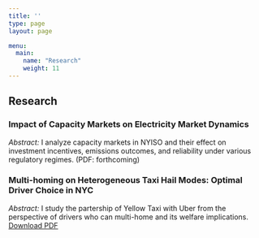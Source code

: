 ```yaml
---
title: ''
type: page
layout: page

menu:
  main:
    name: "Research"
    weight: 11
---
```


## Research

### Impact of Capacity Markets on Electricity Market Dynamics  
*Abstract:* I analyze capacity markets in NYISO and their effect on investment incentives, emissions outcomes, and reliability under various regulatory regimes. (PDF: forthcoming) 

### Multi-homing on Heterogeneous Taxi Hail Modes: Optimal Driver Choice in NYC  
*Abstract:* I study the partership of Yellow Taxi with Uber from the perspective of drivers who can multi-home and its welfare implications.
[Download PDF](/static/files/multihoming.pdf)



